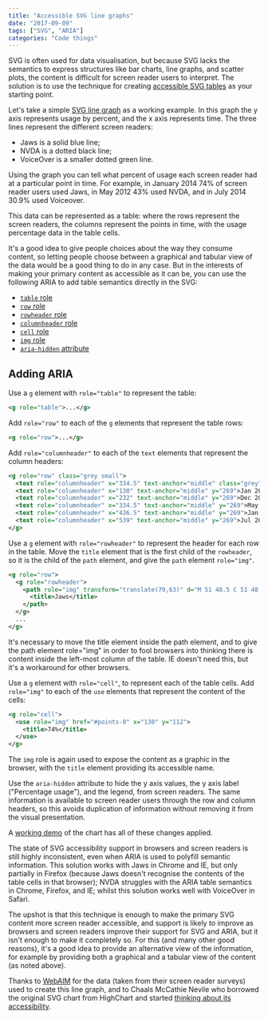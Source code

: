 ```yaml
---
title: "Accessible SVG line graphs"
date: "2017-09-09"
tags: ["SVG", "ARIA"]
categories: "Code things"
---
```


SVG is often used for data visualisation, but because SVG lacks the semantics to express structures like bar charts, line graphs, and scatter plots, the content is difficult for screen reader users to interpret. The solution is to use the technique for creating [accessible SVG tables](/accessible-svg-tables/) as your starting point.

Let's take a simple [SVG line graph](https://design-patterns.tink.uk/svg-line-graph/original.html) as a working example. In this graph the y axis represents usage by percent, and the x axis represents time. The three lines represent the different screen readers:

* Jaws is a solid blue line;
* NVDA is a dotted black line;
* VoiceOver is a smaller dotted green line.

Using the graph you can tell what percent of usage each screen reader had at a particular point in time. For example, in January 2014 74% of screen reader users used Jaws, in May 2012 43% used NVDA, and in July 2014 30.9% used Voiceover.

This data can be represented as a table: where the rows represent the screen readers, the columns represent the points in time, with the usage percentage data in the table cells.

It's a good idea to give people choices about the way they consume content, so letting people choose between a graphical and tabular view of the data would be a good thing to do in any case. But in the interests of making your primary content as accessible as it can be, you can use the following ARIA to add table semantics directly in the SVG:

* [`table` role](https://w3.org/tr/wai-aria-1.1#table)
* [`row` role](https://w3.org/tr/wai-aria-1.1#row)
* [`rowheader` role](https://w3.org/tr/wai-aria-1.1#rowheader)
* [`columnheader` role](https://w3.org/tr/wai-aria-1.1#columnheader)
* [`cell` role](https://w3.org/tr/wai-aria-1.1#cell)
* [`img` role](https://w3.org/tr/wai-aria-1.1#img)
* [`aria-hidden` attribute](https://w3.org/tr/wai-aria-1.1#aria-hidden)

## Adding ARIA

Use a `g` element with `role="table"` to represent the table:

```svg
<g role="table">...</g>
```

Add `role="row"` to each of the `g` elements that represent the table rows:

```svg
<g role="row">...</g>
```

Add `role="columnheader"` to each of the `text` elements that represent the column headers:

```svg
<g role="row" class="grey small">
  <text role="columnheader" x="334.5" text-anchor="middle" class="grey" y="306">Time</text>
  <text role="columnheader" x="130" text-anchor="middle" y="269">Jan 2009</text>
  <text role="columnheader" x="232" text-anchor="middle" y="269">Dec 2010</text>
  <text role="columnheader" x="334.5" text-anchor="middle" y="269">May 2012</text>
  <text role="columnheader" x="436.5" text-anchor="middle" y="269">Jan 2014</text>
  <text role="columnheader" x="539" text-anchor="middle" y="269">Jul 2015</text>
</g>
```

Use a `g` element with `role="rowheader"` to represent the header for each row in the table. Move the `title` element that is the first child of the `rowheader`, so it is the child of the `path` element, and give the `path` element `role="img"`.

```svg
<g role="row">
  <g role="rowheader">
    <path role="img" transform="translate(79,63)" d="M 51 48.5 C 51 48.5 112.5 53 153.3 56.8 C 194 61 214 68 255.5 68 C 296 68 317 67.5 357.7 67.5 C 398.5 67.5 460 105 460 105" class="s1" stroke-linecap="round">
      <title>Jaws</title>
    </path>
  </g>
  ...
</g>
```

It's necessary to move the title element inside the path element, and to give the path element role="img" in order to fool browsers into thinking there is content inside the left-most column of the table. IE doesn't need this, but it's a workaround for other browsers.

Use a `g` element with `role="cell"`, to represent each of the table cells. Add `role="img"` to each of the `use` elements that represent the content of the cells:

```svg
<g role="cell">
  <use role="img" href="#points-0" x="130" y="112">
    <title>74%</title>
  </use>
</g>
```

The `img` role is again used to expose the content as a graphic in the browser, with the `title` element providing its accessible name.

Use the `aria-hidden` attribute to hide the y axis values, the y axis label ("Percentage usage"), and the legend, from screen readers. The same information is available to screen reader users through the row and column headers, so this avoids duplication of information without removing it from the visual presentation.

A [working demo](https://design-patterns.tink.uk/svg-line-graph/index.html) of the chart has all of these changes applied.

The state of SVG accessibility support in browsers and screen readers is still highly inconsistent, even when ARIA is used to polyfill semantic information. This solution works with Jaws in Chrome and IE, but only partially in Firefox (because Jaws doesn't recognise the contents of the table cells in that browser); NVDA struggles with the ARIA table semantics in Chrome, Firefox, and IE; whilst this solution works well with VoiceOver in Safari.

The upshot is that this technique is enough to make the primary SVG content more screen reader accessible, and support is likely to improve as browsers and screen readers improve their support for SVG and ARIA, but it isn't enough to make it completely so. For this (and many other good reasons), it's a good idea to provide an alternative view of the information, for example by providing both a graphical and a tabular view of the content (as noted above).

Thanks to [WebAIM](https://webaim.org) for the data (taken from their screen reader surveys) used to create this line graph, and to Chaals McCathie Nevile who borrowed the original SVG chart from HighChart and started [thinking about its accessibility](https://svg-access-w3cg.github.io/use-case-examples/hc-chart/notes.html).
